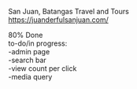 San Juan, Batangas Travel and Tours <br />
https://juanderfulsanjuan.com/


80% Done <br />
to-do/in progress: <br />
-admin page <br />
-search bar <br />
-view count per click <br />
-media query <br />
